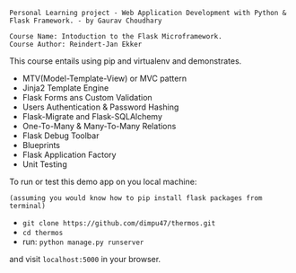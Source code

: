 ~~~~~~~~~~~~~~~~~~~~~~~~~~~~~~~~~~~~~~~~~~~~~~~~~~~~~~~~~~~~~~~~~~~~~~~~~~~~~~~~~~~~~~~~~~~~~~~~~~~~~~~~~~~~~~~~~~~~
Personal Learning project - Web Application Development with Python & Flask Framework. - by Gaurav Choudhary
~~~~~~~~~~~~~~~~~~~~~~~~~~~~~~~~~~~~~~~~~~~~~~~~~~~~~~~~~~~~~~~~~~~~~~~~~~~~~~~~~~~~~~~~~~~~~~~~~~~~~~~~~~~~~~~~~~~~

~~~~~~~~~~~~~~~~~~~~~~~~~~~~~~~~~~~~~~~~~~~~~~~~~~~~~~~~
Course Name: Intoduction to the Flask Microframework.
Course Author: Reindert-Jan Ekker
~~~~~~~~~~~~~~~~~~~~~~~~~~~~~~~~~~~~~~~~~~~~~~~~~~~~~~~~
This course entails using pip and virtualenv and demonstrates.

- MTV(Model-Template-View) or MVC pattern
- Jinja2 Template Engine
- Flask Forms ans Custom Validation
- Users Authentication & Password Hashing
- Flask-Migrate and Flask-SQLAlchemy
- One-To-Many & Many-To-Many Relations
- Flask Debug Toolbar
- Blueprints
- Flask Application Factory
- Unit Testing

To run or test this demo app on you local machine:
~~~~~~~~~~~~~~~~~~~~~~~~~~~~~~~~~~~~~~~~~~~~~~~~~~~~~~~~~~~~~~~~~~~~~~~~~
(assuming you would know how to pip install flask packages from terminal)
~~~~~~~~~~~~~~~~~~~~~~~~~~~~~~~~~~~~~~~~~~~~~~~~~~~~~~~~~~~~~~~~~~~~~~~~~
- ```git clone https://github.com/dimpu47/thermos.git```
- ```cd thermos```
- run: ```python manage.py runserver```

and visit ```localhost:5000``` in your browser.

